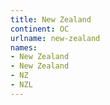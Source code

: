 ```yaml
---
title: New Zealand
continent: OC
urlname: new-zealand
names:
- New Zealand
- New Zealand
- NZ
- NZL
---
```


